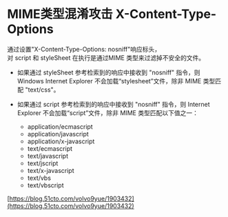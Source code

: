 
# MIME类型混淆攻击 X-Content-Type-Options

通过设置"X-Content-Type-Options: nosniff"响应标头，对 script 和 styleSheet 在执行是通过MIME 类型来过滤掉不安全的文件。

- 如果通过 styleSheet 参考检索到的响应中接收到 "nosniff" 指令，则 Windows Internet Explorer 不会加载“stylesheet”文件，除非 MIME 类型匹配 "text/css"。

- 如果通过 script 参考检索到的响应中接收到 "nosniff" 指令，则 Internet Explorer 不会加载“script”文件，除非 MIME 类型匹配以下值之一：
    - application/ecmascript
    - application/javascript
    - application/x-javascript
    - text/ecmascript
    - text/javascript
    - text/jscript
    - text/x-javascript
    - text/vbs
    - text/vbscript

[https://blog.51cto.com/volvo9yue/1903432](https://blog.51cto.com/volvo9yue/1903432)
